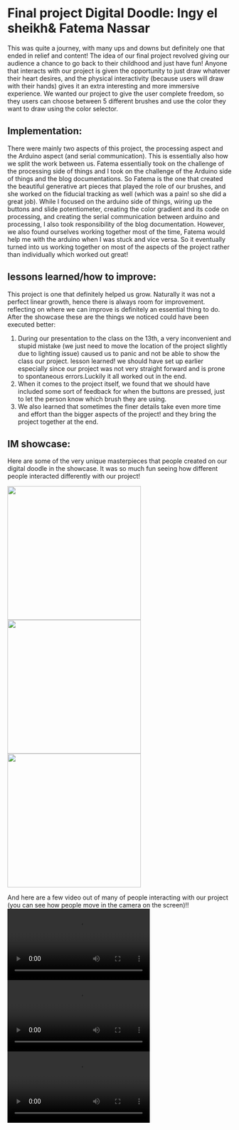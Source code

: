 
# Final project Digital Doodle: Ingy el sheikh& Fatema Nassar

This was quite a journey, with many ups and downs but definitely one that ended in relief and content! The idea of our final project revolved giving our audience a chance to go back to their childhood and just have fun! Anyone that interacts with our project is given the opportunity to just draw whatever their heart desires, and the physical interactivity (because users will draw with their hands)  gives it an extra interesting and more immersive experience. We wanted our project to give the user complete freedom, so they users can choose between 5 different brushes and use the color they want to draw using the color selector.
## Implementation:

There were mainly two aspects of this project, the processing aspect and the Arduino aspect (and serial communication). This is essentially also how we split the work between us. Fatema essentially took on the challenge of the processing side of things and I took on the challenge of the Arduino side of things and the blog documentations. So Fatema is the one that created the beautiful generative art pieces that played the role of our brushes, and she worked on the fiducial tracking as well (which was a pain! so she did a great job). While I focused on the arduino side of things, wiring up the buttons and slide potentiometer, creating the color gradient and its code on processing, and creating the serial communication between arduino and processing, I also took responsibility of the blog documentation. However, we also found ourselves working together most of the time, Fatema would help me with the arduino when I was stuck and vice versa. So it eventually turned into us working together on most of the aspects of the project rather than individually which worked out great!
## lessons learned/how to improve:

This project is one that definitely helped us grow. Naturally it was not a perfect linear growth, hence there is always room for improvement. reflecting on where we can improve is definitely an essential thing to do. After the showcase these are the things we noticed could have been executed better:

1. During our presentation to the class on the 13th, a very inconvenient and stupid mistake (we just need to move the location of the project slightly due to lighting issue) caused us to panic and not be able to show the class our project. lesson learned! we should have set up earlier especially since our project was not very straight forward and is prone to spontaneous errors.Luckily it all worked out in the end.
2. When it comes to the project itself, we found that we should have included some sort of feedback for when the buttons are pressed, just to let the person know which brush they are using.
3. We also learned that sometimes the finer details take even more time and effort than the bigger aspects of the project! and they bring the project together at the end.

## IM showcase:

Here are some of the very unique masterpieces that people created on our digital doodle in the showcase. It was so much fun seeing how different people interacted differently with our project!

<img src="https://intro.nyuadim.com/wp-content/uploads/2021/12/drawing-768x574.png" width="300"/>
<img src="https://intro.nyuadim.com/wp-content/uploads/2021/12/IMG_4442-768x576.png" width="300"/>
<img src="https://intro.nyuadim.com/wp-content/uploads/2021/12/IMG_4452-768x576.png" width="300"/>

And here are a few video out of many of people interacting with our project (you can see how people move in the camera on the screen)!!
<video width="320" controls>
  <source src="https://vimeo.com/657145943" type="video/mp4">
</video>
<video width="320" controls>
  <source src="https://vimeo.com/657146942" type="video/mp4">
</video>
<video width="320" controls>
  <source src="https://vimeo.com/657147229" type="video/mp4">
</video>
